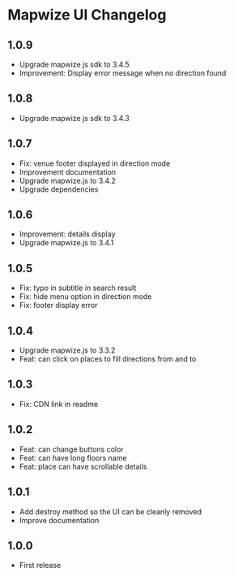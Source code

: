 # Mapwize UI Changelog

## 1.0.9

- Upgrade mapwize js sdk to 3.4.5
- Improvement: Display error message when no direction found

## 1.0.8

- Upgrade mapwize js sdk to 3.4.3

## 1.0.7

- Fix: venue footer displayed in direction mode
- Improvement documentation
- Upgrade mapwize.js to 3.4.2
- Upgrade dependencies

## 1.0.6

- Improvement: details display
- Upgrade mapwize.js to 3.4.1

## 1.0.5

- Fix: typo in subtitle in search result
- Fix: hide menu option in direction mode
- Fix: footer display error

## 1.0.4

- Upgrade mapwize.js to 3.3.2
- Feat: can click on places to fill directions from and to

## 1.0.3

- Fix: CDN link in readme

## 1.0.2

- Feat: can change buttons color
- Feat: can have long floors name
- Feat: place can have scrollable details

## 1.0.1

- Add destroy method so the UI can be cleanly removed
- Improve documentation

## 1.0.0

- First release